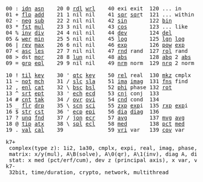<pre>
00 : <a href="../../blob/master/k.go#L699">idn</a> <a href="../../blob/master/k.go#L3748">asn</a>    20 0 <a href="../../blob/master/k.go#L3475">rdl</a> <a href="../../blob/master/k.go#L3479">wrl</a>    40 exi exit  120 ... in       60 <a href="../../blob/master/k.go#L4026">prm</a>  140
01 + <a href="../../blob/master/k.go#L700">flp</a> <a href="../../blob/master/k.go#L1881">add</a>    21 1 nil nil    41 <a href="../../blob/master/k.go#L1687">sqr</a> <a href="../../blob/master/k.go#L1687">sqr</a>t  121 ... within   61      141
02 - <a href="../../blob/master/k.go#L739">neg</a> <a href="../../blob/master/k.go#L1882">sub</a>    22 2 nil nil    42 <a href="../../blob/master/k.go#L1690">sin</a>       122 <a href="../../blob/master/k.go#L3657">bin</a>          62      142
03 * <a href="../../blob/master/k.go#L742">fst</a> <a href="../../blob/master/k.go#L1883">mul</a>    23 3 nil nil    43 <a href="../../blob/master/k.go#L1693">cos</a>       123 ... like     63      143
04 % <a href="../../blob/master/k.go#L783">inv</a> <a href="../../blob/master/k.go#L1884">div</a>    24 4 nil nil    44 <a href="../../blob/master/k.go#L4623">dev</a>       124 <a href="../../blob/master/k.go#L3993">del</a>          64      144
05 & <a href="../../blob/master/k.go#L786">wer</a> <a href="../../blob/master/k.go#L1885">min</a>    25 5 nil nil    45 <a href="../../blob/master/k.go#L1711">log</a>       125 <a href="../../blob/master/k.go#L1890">lgn</a> <a href="../../blob/master/k.go#L1711">log</a>      65      145
06 | <a href="../../blob/master/k.go#L810">rev</a> <a href="../../blob/master/k.go#L1886">max</a>    26 6 nil nil    46 <a href="../../blob/master/k.go#L1714">exp</a>       126 <a href="../../blob/master/k.go#L1893">pow</a> <a href="../../blob/master/k.go#L1714">exp</a>      66      146
07 < <a href="../../blob/master/k.go#L841">asc</a> <a href="../../blob/master/k.go#L1887">les</a>    27 7 nil nil    47 <a href="../../blob/master/k.go#L4112">rnd</a> rand  127 <a href="../../blob/master/k.go#L4063">rol</a> rand     67      147
08 > dst <a href="../../blob/master/k.go#L1888">mor</a>    28 8 <a href="../../blob/master/k.go#L3485">lun</a> nil    48 <a href="../../blob/master/k.go#L1696">abs</a>       128 <a href="../../blob/master/k.go#L1704">abq</a> 2 <a href="../../blob/master/k.go#L1696">abs</a>    68      148
09 = <a href="../../blob/master/k.go#L857">grp</a> <a href="../../blob/master/k.go#L1889">eql</a>    29 9 nil nil    49 <a href="../../blob/master/k.go#L4200">nrm</a> norm  129 <a href="../../blob/master/k.go#L4201">nrq</a> 2 norm   69      149
                                                                          
10 ! <a href="../../blob/master/k.go#L890">til</a> <a href="../../blob/master/k.go#L1934">key</a>    30 ' <a href="../../blob/master/k.go#L3052">qtc</a> <a href="../../blob/master/k.go#L1934">key</a>    50 <a href="../../blob/master/k.go#L1717">rel</a> real  130 <a href="../../blob/master/k.go#L4546">mkz</a> cmplx    70      150
11 ~ <a href="../../blob/master/k.go#L951">not</a> <a href="../../blob/master/k.go#L1968">mch</a>    31 / <a href="../../blob/master/k.go#L3053">slc</a> <a href="../../blob/master/k.go#L3050">sla</a>    51 <a href="../../blob/master/k.go#L1718">ima</a> <a href="../../blob/master/k.go#L1718">ima</a>g  131 <a href="../../blob/master/k.go#L2444">fns</a> find     71      151
12 , <a href="../../blob/master/k.go#L970">enl</a> <a href="../../blob/master/k.go#L2013">cat</a>    32 \ <a href="../../blob/master/k.go#L3054">bsc</a> <a href="../../blob/master/k.go#L3051">bsl</a>    52 <a href="../../blob/master/k.go#L1719">phi</a> phase 132 <a href="../../blob/master/k.go#L2214">rot</a>          72      152
13 ^ <a href="../../blob/master/k.go#L988">srt</a> <a href="../../blob/master/k.go#L2121">ept</a>    33 ' <a href="../../blob/master/k.go#L3061">ech</a> <a href="../../blob/master/k.go#L3087">ecd</a>    53 <a href="../../blob/master/k.go#L1747">cnj</a> conj  133              73      153
14 # <a href="../../blob/master/k.go#L989">cnt</a> <a href="../../blob/master/k.go#L2147">tak</a>    34 / <a href="../../blob/master/k.go#L3184">ovr</a> <a href="../../blob/master/k.go#L3325">ovi</a>    54 <a href="../../blob/master/k.go#L4380">cnd</a> cond  134              74      154
15 _ <a href="../../blob/master/k.go#L997">flr</a> <a href="../../blob/master/k.go#L2215">drp</a>    35 \ <a href="../../blob/master/k.go#L3246">scn</a> <a href="../../blob/master/k.go#L3358">sci</a>    55 <a href="../../blob/master/k.go#L1805">zxp</a> <a href="../../blob/master/k.go#L1714">exp</a>i  135 <a href="../../blob/master/k.go#L1768">rxp</a> <a href="../../blob/master/k.go#L1714">exp</a>i     75      155
16 $ <a href="../../blob/master/k.go#L1006">str</a> <a href="../../blob/master/k.go#L2319">cst</a>    36 ' <a href="../../blob/master/k.go#L3107">ecp</a> <a href="../../blob/master/k.go#L3136">epi</a>    56 <a href="../../blob/master/k.go#L926">dia</a> <a href="../../blob/master/k.go#L926">dia</a>g  136              76      156
17 ? <a href="../../blob/master/k.go#L1072">unq</a> <a href="../../blob/master/k.go#L2411">fnd</a>    37 / <a href="../../blob/master/k.go#L3606">jon</a> <a href="../../blob/master/k.go#L3156">ecr</a>    57 <a href="../../blob/master/k.go#L4718">avg</a>       137 <a href="../../blob/master/k.go#L4749">mvg</a> <a href="../../blob/master/k.go#L4718">avg</a>      77      157
18 @ <a href="../../blob/master/k.go#L1104">tip</a> <a href="../../blob/master/k.go#L2476">atx</a>    38 \ <a href="../../blob/master/k.go#L3573">spl</a> <a href="../../blob/master/k.go#L3170">ecl</a>    58 <a href="../../blob/master/k.go#L4854">med</a>       138 <a href="../../blob/master/k.go#L4866">pct</a> <a href="../../blob/master/k.go#L4854">med</a>      78      158
19 . <a href="../../blob/master/k.go#L1114">val</a> <a href="../../blob/master/k.go#L2904">cal</a>    39              59 <a href="../../blob/master/k.go#L4649">vri</a> var   139 <a href="../../blob/master/k.go#L4670">cov</a> var      79      15

k7+
 complex(type z): 1i2, 1a30, cmplx, expi, real, imag, phase, conj, rand 3i(binormal)
 matrix: x/y(mul), A\B(solve), A\0(qr), A\1(inv), diag A, diag v, norm, cond
 stat: x med (pct/erf/cum), dev z (principal axis), x var, var z (cov), x avg (cum/win/exp)
k7-
 32bit, time/duration, crypto, network, multithread

</pre>